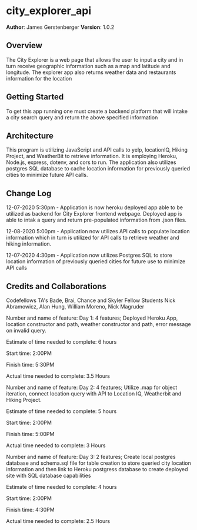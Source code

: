 # city_explorer_api


**Author**: James Gerstenberger
**Version**: 1.0.2 

## Overview
The City Explorer is a web page that allows the user to input a city and in turn receive geographic information such as a map and latitude and longitude. The explorer app also returns weather data and restaurants information for the location

## Getting Started
To get this app running one must create a backend platform that will intake a city search query and return the above specified information

## Architecture
This program is utilizing JavaScript and API calls to yelp, locationIQ, Hiking Project, and WeatherBit to retrieve information. It is employing Heroku, Node.js, express, dotenv, and cors to run. The application also utilizes postgres SQL database to cache location information for previously queried cities to minimize future API calls.

## Change Log

12-07-2020 5:30pm - Application is now heroku deployed app able to be utilized as backend for City Explorer frontend webpage. Deployed app is able to intak a query and return pre-populated information from .json files.

12-08-2020 5:00pm - Application now utilizes API calls to populate location information which in turn is utilized for API calls to retrieve weather and hiking information.

12-07-2020 4:30pm - Application now utilizes Postgres SQL to store location information of previously queried cities for future use to minimize API calls

 ## Credits and Collaborations
Codefellows TA's Bade, Brai, Chance and Skyler
Fellow Students Nick Abramowicz, Alan Hung, William Moreno, Nick Magruder


Number and name of feature: Day 1: 4 features; Deployed Heroku App, location constructor and path, weather constructor and path, error message on invalid query.

Estimate of time needed to complete: 6 hours

Start time: 2:00PM

Finish time: 5:30PM

Actual time needed to complete: 3.5 Hours

Number and name of feature: Day 2: 4 features; Utilize .map for object iteration, connect location query with API to Location IQ, Weatherbit and Hiking Project.

Estimate of time needed to complete: 5 hours

Start time: 2:00PM

Finish time: 5:00PM

Actual time needed to complete: 3 Hours

Number and name of feature: Day 3: 2 features; Create local postgres database and schema.sql file for table creation to store queried city location information and then link to Heroku postgress database to create deployed site with SQL database capabilities

Estimate of time needed to complete: 4 hours

Start time: 2:00PM

Finish time: 4:30PM

Actual time needed to complete: 2.5 Hours
